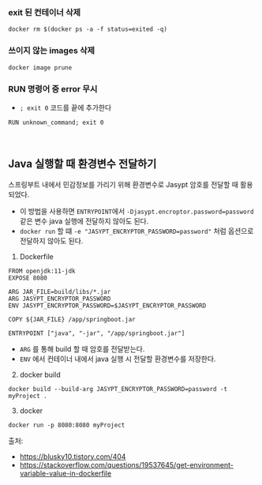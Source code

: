 ### exit 된 컨테이너 삭제

```
docker rm $(docker ps -a -f status=exited -q)
```

### 쓰이지 않는 images 삭제

```
docker image prune
``` 

### RUN 명령어 중 error 무시

- `; exit 0` 코드를 끝에 추가한다

```
RUN unknown_command; exit 0
```

<br>

## Java 실행할 때 환경변수 전달하기

스프링부트 내에서 민감정보를 가리기 위해 환경변수로 Jasypt 암호를 전달할 때 활용되었다.

- 이 방법을 사용하면 `ENTRYPOINT`에서 `-Djasypt.encroptor.password=password` 같은 변수 java 실행에 전달하지 않아도 된다.
- `docker run` 할 떄 `-e "JASYPT_ENCRYPTOR_PASSWORD=password"` 처럼 옵션으로 전달하지 않아도 된다.

1. Dockerfile

```
FROM openjdk:11-jdk
EXPOSE 8080

ARG JAR_FILE=build/libs/*.jar
ARG JASYPT_ENCRYPTOR_PASSWORD
ENV JASYPT_ENCRYPTOR_PASSWORD=$JASYPT_ENCRYPTOR_PASSWORD

COPY ${JAR_FILE} /app/springboot.jar

ENTRYPOINT ["java", "-jar", "/app/springboot.jar"]
```
- `ARG` 를 통해 build 할 때 암호를 전달받는다.
- `ENV` 에서 컨테이너 내에서 java 실행 시 전달할 환경변수를 저장한다.

2. docker build

```
docker build --build-arg JASYPT_ENCRYPTOR_PASSWORD=password -t myProject .
```

3. docker 

```
docker run -p 8080:8080 myProject
```


출처: 
- https://blusky10.tistory.com/404
- https://stackoverflow.com/questions/19537645/get-environment-variable-value-in-dockerfile
